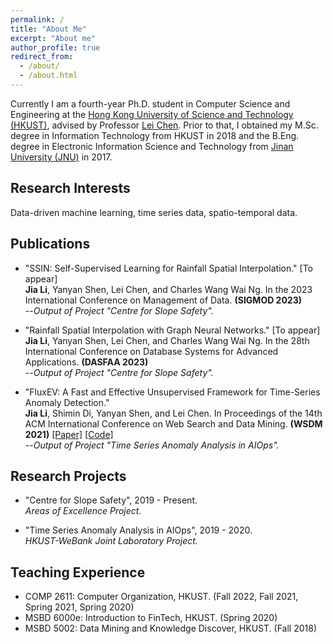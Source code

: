```yaml
---
permalink: /
title: "About Me"
excerpt: "About me"
author_profile: true
redirect_from: 
  - /about/
  - /about.html
---
```


<!--
PhD student at the Hong Kong University of Science and Technology

Email: jlidw[AT]connect.ust.hk
-->

Currently I am a fourth-year Ph.D. student in Computer Science and Engineering at the [Hong Kong University of Science and Technology (HKUST)](https://hkust.edu.hk/), advised by Professor [Lei Chen](https://www.cse.ust.hk/~leichen/). 
Prior to that, I obtained my M.Sc. degree in Information Technology from HKUST in 2018 and the B.Eng. degree in Electronic Information Science and Technology from [Jinan University (JNU)](https://english.jnu.edu.cn/) in 2017.


## Research Interests   
Data-driven machine learning, time series data, spatio-temporal data.


## Publications  
* "SSIN: Self-Supervised Learning for Rainfall Spatial Interpolation." \[To appear\]   
**Jia Li**, Yanyan Shen, Lei Chen, and Charles Wang Wai Ng. In the 2023 International Conference on Management of Data. **(SIGMOD 2023)**   
--*Output of Project "Centre for Slope Safety".*

* "Rainfall Spatial Interpolation with Graph Neural Networks." \[To appear\]   
**Jia Li**, Yanyan Shen, Lei Chen, and Charles Wang Wai Ng. In the 28th International Conference on Database Systems for Advanced Applications. **(DASFAA 2023)**   
--*Output of Project "Centre for Slope Safety".*

* "FluxEV: A Fast and Effective Unsupervised Framework for Time-Series Anomaly Detection."  
**Jia Li**, Shimin Di, Yanyan Shen, and Lei Chen. In Proceedings of the 14th ACM International Conference on Web Search and Data Mining. **(WSDM 2021)** [\[Paper\]](https://dl.acm.org/doi/10.1145/3437963.3441823)  [\[Code\]](https://github.com/jlidw/FluxEV)        
--*Output of Project "Time Series Anomaly Analysis in AIOps".*      

## Research Projects   
* "Centre for Slope Safety", 2019 - Present.   
*Areas of Excellence Project.*

* "Time Series Anomaly Analysis in AIOps", 2019 - 2020.   
*HKUST-WeBank Joint Laboratory Project.*

## Teaching Experience
* COMP 2611: Computer Organization, HKUST. (Fall 2022, Fall 2021, Spring 2021, Spring 2020)   
* MSBD 6000e: Introduction to FinTech, HKUST. (Spring 2020)  
* MSBD 5002: Data Mining and	 Knowledge Discover, HKUST. (Fall 2018)  
